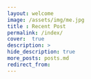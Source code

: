 ```yaml
---
layout: welcome
image: /assets/img/me.jpg
title : Recent Post
permalink: /index/
cover:  true
description: >
hide_description: true
more_posts: posts.md
redirect_from:
---
```


<!--posts_list-->